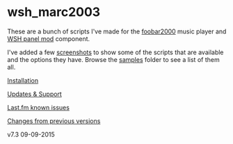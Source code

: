 # wsh_marc2003

These are a bunch of scripts I've made for the [foobar2000](http://www.foobar2000.org/) music player and [WSH panel mod](https://code.google.com/p/foo-wsh-panel-mod/downloads/list) component.

I've added a few [screenshots](https://github.com/19379/wsh_marc2003/wiki/Screenshots) to show some of the scripts that are available and the options they have. Browse the [samples](https://github.com/19379/wsh_marc2003/tree/master/samples) folder to see a list of them all.

[Installation](https://github.com/19379/wsh_marc2003/wiki/Installation)

[Updates & Support](https://github.com/19379/wsh_marc2003/wiki/Updates-&-Support)

[Last.fm known issues](https://github.com/19379/wsh_marc2003/issues/3)

[Changes from previous versions](https://github.com/19379/wsh_marc2003/wiki/Changes-from-previous-versions)

v7.3 09-09-2015
